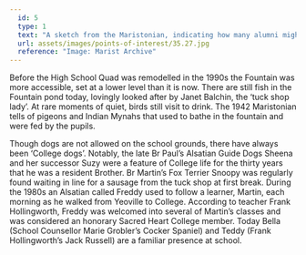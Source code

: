 ```yaml
---
  id: 5
  type: 1
  text: "A sketch from the Maristonian, indicating how many alumni might remember the College fountain."
  url: assets/images/points-of-interest/35.27.jpg
  reference: "Image: Marist Archive"
---
```

Before the High School Quad was remodelled in the 1990s the Fountain was more accessible, set at a lower level than it is now. There are still fish in the Fountain pond today, lovingly looked after by Janet Balchin, the ‘tuck shop lady’. At rare moments of quiet, birds still visit to drink. The 1942 Maristonian tells of pigeons and Indian Mynahs that used to bathe in the fountain and were fed by the pupils.

Though dogs are not allowed on the school grounds, there have always been ‘College dogs’. Notably, the late Br Paul’s Alsatian Guide Dogs Sheena and her successor Suzy were a feature of College life for the thirty years that he was a resident Brother. Br Martin’s Fox Terrier Snoopy was regularly found waiting in line for a sausage from the tuck shop at first break. During the 1980s an Alsatian called Freddy used to follow a learner, Martin, each morning as he walked from Yeoville to College. According to teacher Frank Hollingworth, Freddy was welcomed into several of Martin’s classes and was considered an honorary Sacred Heart College member. Today Bella (School Counsellor Marie Grobler’s Cocker Spaniel) and Teddy (Frank Hollingworth’s Jack Russell) are a familiar presence at school. 
